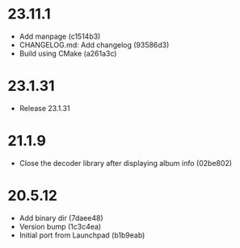 # 23.11.1

 - Add manpage (c1514b3)
 - CHANGELOG.md: Add changelog (93586d3)
 - Build using CMake (a261a3c)

# 23.1.31

 - Release 23.1.31

# 21.1.9

 - Close the decoder library after displaying album info (02be802)

# 20.5.12

 - Add binary dir (7daee48)
 - Version bump (1c3c4ea)
 - Initial port from Launchpad (b1b9eab)

